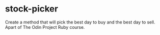 # stock-picker
Create a method that will pick the best day to buy and the best day to sell.
Apart of The Odin Project Ruby course.